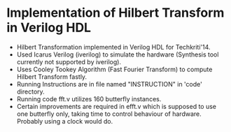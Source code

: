 Implementation of Hilbert Transform in Verilog HDL
==================================================

* Hilbert Transformation implemented in Verilog HDL for Techkriti'14.
* Used Icarus Verilog (iverilog) to simulate the hardware (Synthesis tool currently not supported by iverilog).
* Uses Cooley Tookey Algorithm (Fast Fourier Transform) to compute Hilbert Transform fastly.
* Running Instructions are in file named "INSTRUCTION" in 'code' directory.
* Running code fft.v utilizes 160 butterfly instances.
* Certain improvements are required in efft.v which is supposed to use one butterfly only, taking time to control behaviour of hardware. Probably using a clock would do.
